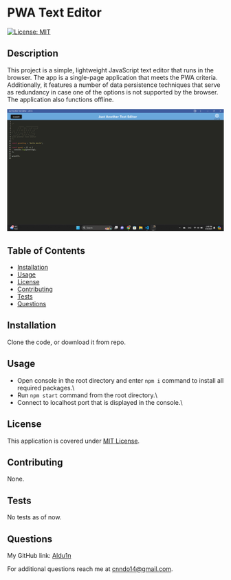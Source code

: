 # PWA Text Editor

  [![License: MIT](https://img.shields.io/badge/License-MIT-yellow.svg)](https://opensource.org/licenses/MIT)

## Description

This project is a simple, lightweight JavaScript text editor that runs in the browser. The app is a single-page application that meets the PWA criteria. Additionally, it features a number of data persistence techniques that serve as redundancy in case one of the options is not supported by the browser. The application also functions offline.

![Screenshot of the app.](./screenshot/Screenshot%202024-03-06%20134812.png)

## Table of Contents

- [Installation](#installation)
- [Usage](#usage)
- [License](#license)
- [Contributing](#contributing)
- [Tests](#tests)
- [Questions](#questions)

## Installation

Clone the code, or download it from repo.

## Usage
* Open console in the root directory and enter `npm i` command to install all required packages.\
* Run `npm start` command from the root directory.\
* Connect to localhost port that is displayed in the console.\

## License

This application is covered under [MIT License](https://opensource.org/licenses/MIT).

## Contributing

None.

## Tests

No tests as of now.

## Questions

My GitHub link: [Aldu1n](https://github.com/Aldu1n)

For additional questions reach me at [cnndo14@gmail.com](mailto:cnndo14@gmail.com).

